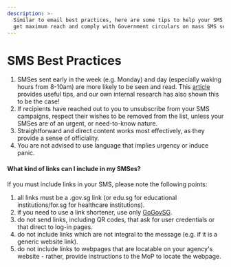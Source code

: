 ```yaml
---
description: >-
  Similar to email best practices, here are some tips to help your SMS messages
  get maximum reach and comply with Government circulars on mass SMS sending.
---
```


# SMS Best Practices

1. SMSes sent early in the week (e.g. Monday) and day (especially waking hours from 8-10am) are more likely to be seen and read. This [article](https://simpletexting.com/the-best-times-to-schedule-a-text-message-campaign/) provides useful tips, and our own internal research has also shown this to be the case!
2. If recipients have reached out to you to unsubscribe from your SMS campaigns, respect their wishes to be removed from the list, unless your SMSes are of an urgent, or need-to-know nature.
3. Straightforward and direct content works most effectively, as they provide a sense of officiality.
4. You are not advised to use language that implies urgency or induce panic.

#### What kind of links can I include in my SMSes?

If you must include links in your SMS, please note the following points:

1. all links must be a .gov.sg link (or edu.sg for educational institutions/for.sg for healthcare institutions).
2. if you need to use a link shortener, use only [GoGovSG](https://go.gov.sg/#/).&#x20;
3. do not send links, including QR codes, that ask for user credentials or that direct to log-in pages.
4. do not include links which are not integral to the message (e.g. if it is a generic website link).
5. do not include links to webpages that are locatable on your agency's website - rather, provide instructions to the MoP to locate the webpage.
